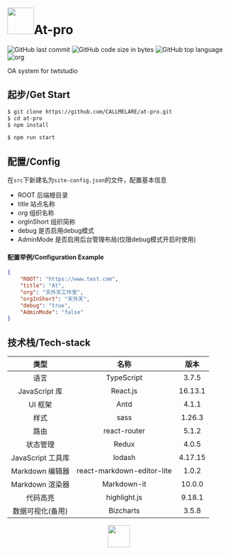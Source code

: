 # <img src="https://i.loli.net/2020/04/30/4RJDulx8KgPeGAp.png" width="60"></img>At-pro

![GitHub last commit](https://img.shields.io/github/last-commit/CALLMELARE/at-pro?style=flat-square) ![GitHub code size in bytes](https://img.shields.io/github/languages/code-size/CALLMELARE/at-pro?style=flat-square) ![GitHub top language](https://img.shields.io/github/languages/top/CALLMELARE/at-pro?style=flat-square) ![org](https://img.shields.io/badge/organization-TWT%20Studio-blue?style=flat-square)

OA system for twtstudio

## 起步/Get Start

```bash
$ git clone https://github.com/CALLMELARE/at-pro.git
$ cd at-pro
$ npm install
```

```bash
$ npm run start
```

## 配置/Config

在`src`下新建名为`site-config.json`的文件，配置基本信息

- ROOT 后端根目录
- title 站点名称
- org 组织名称
- orgInShort 组织简称
- debug 是否启用debug模式
- AdminMode 是否启用后台管理布局(仅限debug模式开启时使用)

#### 配置举例/Configuration Example

```json
{
    "ROOT": "https://www.test.com",
    "title": "At",
    "org": "天外天工作室",
    "orgInShort": "天外天",
    "debug": "true",
    "AdminMode": "false"
}
```

## 技术栈/Tech-stack

|       类型        |            名称            |  版本   |
| :---------------: | :------------------------: | :-----: |
|       语言        |         TypeScript         |  3.7.5  |
|   JavaScript 库   |          React.js          | 16.13.1 |
|      UI 框架      |            Antd            |  4.1.1  |
|       样式        |            sass            | 1.26.3  |
|       路由        |        react-router        |  5.1.2  |
|     状态管理      |           Redux            |  4.0.5  |
| JavaScript 工具库 |           lodash           | 4.17.15 |
|  Markdown 编辑器  | react-markdown-editor-lite |  1.0.2  |
|  Markdown 渲染器  |        Markdown-it         | 10.0.0  |
|     代码高亮      |        highlight.js        | 9.18.1  |
| 数据可视化(备用)  |         Bizcharts          |  3.5.8  |

<p align="center"><img src="http://ww1.sinaimg.cn/large/007lrPpNly1gdj0ocf5nuj30ea045weg.jpg" height="50" style=""></img></p>

